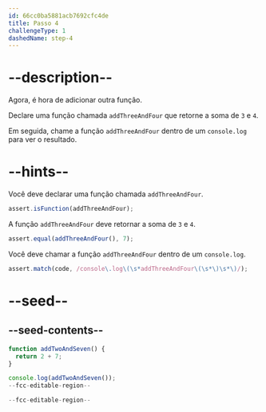```yaml
---
id: 66cc0ba5881acb7692cfc4de
title: Passo 4
challengeType: 1
dashedName: step-4
---
```


# --description--

Agora, é hora de adicionar outra função.

Declare uma função chamada `addThreeAndFour` que retorne a soma de `3` e `4`.

Em seguida, chame a função `addThreeAndFour` dentro de um `console.log` para ver o resultado.

# --hints--

Você deve declarar uma função chamada `addThreeAndFour`.

```js
assert.isFunction(addThreeAndFour);
```

A função `addThreeAndFour` deve retornar a soma de `3` e `4`.

```js
assert.equal(addThreeAndFour(), 7);
```

Você deve chamar a função `addThreeAndFour` dentro de um `console.log`.

```js
assert.match(code, /console\.log\(\s*addThreeAndFour\(\s*\)\s*\)/);
```

# --seed--

## --seed-contents--

```js
function addTwoAndSeven() {
  return 2 + 7;
}

console.log(addTwoAndSeven());
--fcc-editable-region--

--fcc-editable-region--
```
